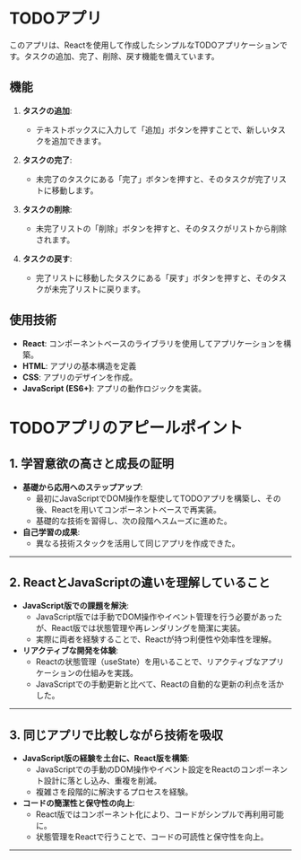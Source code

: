 # TODOアプリ

このアプリは、Reactを使用して作成したシンプルなTODOアプリケーションです。タスクの追加、完了、削除、戻す機能を備えています。


## 機能

1. **タスクの追加**:
   - テキストボックスに入力して「追加」ボタンを押すことで、新しいタスクを追加できます。

2. **タスクの完了**:
   - 未完了のタスクにある「完了」ボタンを押すと、そのタスクが完了リストに移動します。

3. **タスクの削除**:
   - 未完了リストの「削除」ボタンを押すと、そのタスクがリストから削除されます。

4. **タスクの戻す**:
   - 完了リストに移動したタスクにある「戻す」ボタンを押すと、そのタスクが未完了リストに戻ります。


## 使用技術

- **React**: コンポーネントベースのライブラリを使用してアプリケーションを構築。
- **HTML**: アプリの基本構造を定義
- **CSS**: アプリのデザインを作成。
- **JavaScript (ES6+)**: アプリの動作ロジックを実装。

# TODOアプリのアピールポイント

## 1. 学習意欲の高さと成長の証明
- **基礎から応用へのステップアップ**:
  - 最初にJavaScriptでDOM操作を駆使してTODOアプリを構築し、その後、Reactを用いてコンポーネントベースで再実装。
  - 基礎的な技術を習得し、次の段階へスムーズに進めた。
- **自己学習の成果**:
  - 異なる技術スタックを活用して同じアプリを作成できた。

---

## 2. ReactとJavaScriptの違いを理解していること
- **JavaScript版での課題を解決**:
  - JavaScript版では手動でDOM操作やイベント管理を行う必要があったが、React版では状態管理や再レンダリングを簡潔に実装。
  - 実際に両者を経験することで、Reactが持つ利便性や効率性を理解。
- **リアクティブな開発を体験**:
  - Reactの状態管理（useState）を用いることで、リアクティブなアプリケーションの仕組みを実践。
  - JavaScriptでの手動更新と比べて、Reactの自動的な更新の利点を活かした。

---

## 3. 同じアプリで比較しながら技術を吸収
- **JavaScript版の経験を土台に、React版を構築**:
  - JavaScriptでの手動のDOM操作やイベント設定をReactのコンポーネント設計に落とし込み、重複を削減。
  - 複雑さを段階的に解決するプロセスを経験。
- **コードの簡潔性と保守性の向上**:
  - React版ではコンポーネント化により、コードがシンプルで再利用可能に。
  - 状態管理をReactで行うことで、コードの可読性と保守性を向上。

---

